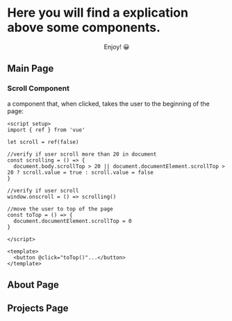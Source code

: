 # Here you will find a explication above some components.

<p align="center"> Enjoy! 😀</p>

## Main Page

### Scroll Component
a component that, when clicked, takes the user to the beginning of the page:

<div>

```vue
<script setup>
import { ref } from 'vue'

let scroll = ref(false)

//verify if user scroll more than 20 in document
const scrolling = () => {
  document.body.scrollTop > 20 || document.documentElement.scrollTop > 20 ? scroll.value = true : scroll.value = false
}

//verify if user scroll
window.onscroll = () => scrolling()

//move the user to top of the page
const toTop = () => {
  document.documentElement.scrollTop = 0
}

</script>

<template>
  <button @click="toTop()"...</button>
</template>

```
</div>

## About Page

## Projects Page
